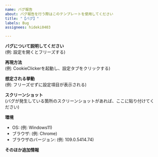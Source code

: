```yaml
---
name: バグ報告
about: バグ報告を行う際はこのテンプレートを使用してください
title: "【バグ】"
labels: Bug
assignees: hideki0403

---
```


**バグについて説明してください**  
(例: 設定を開くとフリーズする)  
  
**再現方法**  
(例: CookieClickerを起動し、設定タブをクリックする)  
  
**想定される挙動**  
(例: フリーズせずに設定項目が表示される)  
  
**スクリーンショット**  
(バグが発生している箇所のスクリーンショットがあれば、ここに貼り付けてください)  
  
**環境**  
 - OS: (例: Windows11)
 - ブラウザ: (例: Chrome)
 - ブラウザのバージョン: (例: 109.0.5414.74)
  
**そのほか追加情報**  
